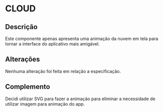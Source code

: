 # CLOUD

## Descrição
Este componente apenas apresenta uma animação da nuvem em tela para tornar a interface do aplicativo mais amigável.

## Alterações
Nenhuma alteração foi feita em relação a especificação.

## Complemento
Decidi utilizar SVG para fazer a animação para eliminar a necessidade de utilizar imagem para animação do app.